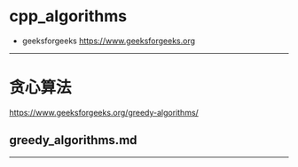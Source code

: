 # cpp_algorithms

* geeksforgeeks https://www.geeksforgeeks.org

--------------------------------------------------------------------------------

# 贪心算法

https://www.geeksforgeeks.org/greedy-algorithms/

## greedy_algorithms.md

--------------------------------------------------------------------------------


















